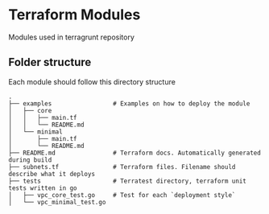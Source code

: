 # Terraform Modules

Modules used in terragrunt repository

## Folder structure
Each module should follow this directory structure
```
.
├── examples                 # Examples on how to deploy the module
│   ├── core
│   │   ├── main.tf
│   │   └── README.md
│   └── minimal
│       ├── main.tf
│       └── README.md
├── README.md                # Terraform docs. Automatically generated during build
├── subnets.tf               # Terraform files. Filename should describe what it deploys 
├── tests                    # Terratest directory, terraform unit tests written in go
│   ├── vpc_core_test.go     # Test for each `deployment style`
│   └── vpc_minimal_test.go
```
